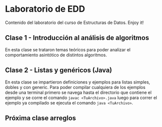 # Laboratorio de EDD
Contenido del laboratorio del curso de Estructuras de Datos. Enjoy it!
## Clase 1 - Introducción al análisis de algoritmos
En esta clase se trataron temas teóricos para poder analizar el comportamiento asintótico de distintos algoritmos.
## Clase 2 - Listas y genéricos (Java) 
En esta clase se impartieron definiciones y ejemplos para listas simples, dobles y con generic. Para poder compilar cualquiera de los ejemplos desde una terminal primero se navega hasta el directorio que contiene el ejemplo y se corre el comando `javac <TuArchivo>.java` luego para correr el ejemplo ya compilado se ejecuta el comando `java <TuArchivo>`.
## Próxima clase arreglos
